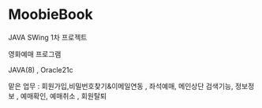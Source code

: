 # MoobieBook
JAVA SWing  1차 프로젝트

영화예매 프로그램

JAVA(8) , Oracle21c

맡은 업무 : 회원가입,비밀번호찾기&이메일연동 , 좌석예매, 메인상단 검색기능, 정보정보 , 예매확인, 예매취소 , 회원탈퇴

